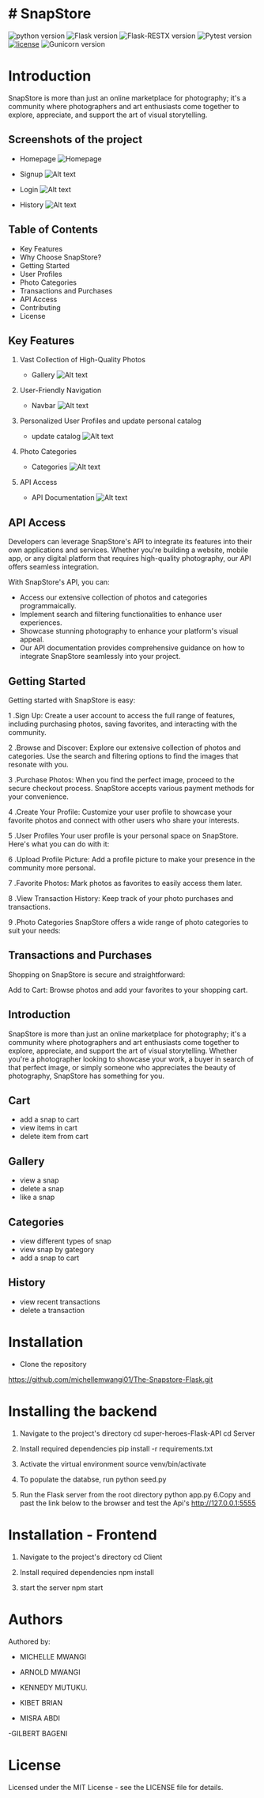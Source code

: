 # # SnapStore

![python version](https://img.shields.io/badge/python-3.10.12-blue.svg)
![Flask version](https://img.shields.io/badge/flask-2.3.3-red.svg)
![Flask-RESTX version](https://img.shields.io/badge/Flask_RESTX-1.1.0-cyan.svg)
![Pytest version](https://img.shields.io/badge/pytest-7.4.2-white.svg)
[![license](https://img.shields.io/badge/license-%20MIT%20-green.svg)](./LICENSE)
![Gunicorn version](https://img.shields.io/badge/gunicorn-21.2.0-orange.svg)

# Introduction

SnapStore is more than just an online marketplace for photography; it's a community where photographers and art enthusiasts come together to explore, appreciate, and support the art of visual storytelling.

## Screenshots of the project

- Homepage
  ![Homepage](images/image.png)

- Signup
  ![Alt text](images/image-1.png)

- Login
  ![Alt text](images/image-2.png)

- History
  ![Alt text](images/image-4.png)

## Table of Contents

- Key Features
- Why Choose SnapStore?
- Getting Started
- User Profiles
- Photo Categories
- Transactions and Purchases
- API Access
- Contributing
- License

## Key Features

1. Vast Collection of High-Quality Photos

   - Gallery
     ![Alt text](images/image-3.png)

2. User-Friendly Navigation

   - Navbar
     ![Alt text](image-1.png)

3. Personalized User Profiles and update personal catalog

   - update catalog
     ![Alt text](image-4.png)

4. Photo Categories

   - Categories
     ![Alt text](image-2.png)

5. API Access
   - API Documentation
     ![Alt text](image-3.png)

## API Access

Developers can leverage SnapStore's API to integrate its features into their own applications and services. Whether you're building a website, mobile app, or any digital platform that requires high-quality photography, our API offers seamless integration.

With SnapStore's API, you can:

- Access our extensive collection of photos and categories programmaically.
- Implement search and filtering functionalities to enhance user experiences.
- Showcase stunning photography to enhance your platform's visual appeal.
- Our API documentation provides comprehensive guidance on how to integrate SnapStore seamlessly into your project.

## Getting Started

Getting started with SnapStore is easy:

1 .Sign Up: Create a user account to access the full range of features, including purchasing photos, saving favorites, and interacting with the community.

2 .Browse and Discover: Explore our extensive collection of photos and categories. Use the search and filtering options to find the images that resonate with you.

3 .Purchase Photos: When you find the perfect image, proceed to the secure checkout process. SnapStore accepts various payment methods for your convenience.

4 .Create Your Profile: Customize your user profile to showcase your favorite photos and connect with other users who share your interests.

5 .User Profiles
Your user profile is your personal space on SnapStore. Here's what you can do with it:

6 .Upload Profile Picture: Add a profile picture to make your presence in the community more personal.

7 .Favorite Photos: Mark photos as favorites to easily access them later.

8 .View Transaction History: Keep track of your photo purchases and transactions.

9 .Photo Categories
SnapStore offers a wide range of photo categories to suit your needs:

## Transactions and Purchases

Shopping on SnapStore is secure and straightforward:

Add to Cart: Browse photos and add your favorites to your shopping cart.

## Introduction

SnapStore is more than just an online marketplace for photography; it's a community where photographers and art enthusiasts come together to explore, appreciate, and support the art of visual storytelling. Whether you're a photographer looking to showcase your work, a buyer in search of that perfect image, or simply someone who appreciates the beauty of photography, SnapStore has something for you.

## Cart

- add a snap to cart
- view items in cart
- delete item from cart

## Gallery

- view a snap
- delete a snap
- like a snap

## Categories

- view different types of snap
- view snap by gategory
- add a snap to cart

## History

- view recent transactions
- delete a transaction

# Installation

- Clone the repository

https://github.com/michellemwangi01/The-Snapstore-Flask.git

# Installing the backend

1. Navigate to the project's directory
   cd super-heroes-Flask-API
   cd Server

2. Install required dependencies
   pip install -r requirements.txt

3. Activate the virtual environment
   source venv/bin/activate

4. To populate the databse, run
   python seed.py

5. Run the Flask server from the root directory
   python app.py
   6.Copy and past the link below to the browser and test the Api's
   http://127.0.0.1:5555

# Installation - Frontend

1. Navigate to the project's directory
   cd Client

2. Install required dependencies
   npm install

3. start the server
   npm start

# Authors

Authored by:

- MICHELLE MWANGI

- ARNOLD MWANGI

- KENNEDY MUTUKU.

- KIBET BRIAN

- MISRA ABDI

-GILBERT BAGENI

# License

Licensed under the MIT License - see the LICENSE file for details.
